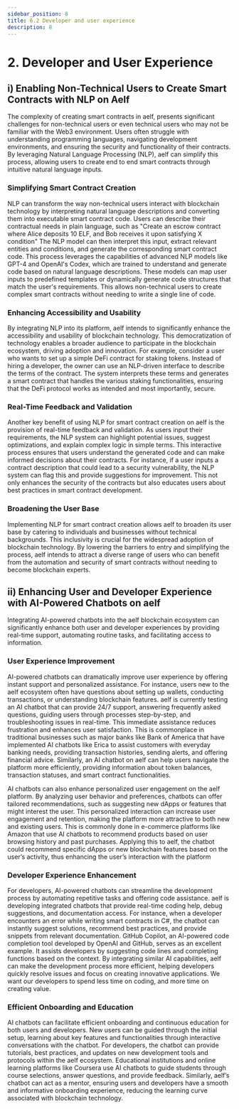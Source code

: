 ```yaml
---
sidebar_position: 8
title: 6.2 Developer and user experience
description: 8
---
```

# 2. Developer and User Experience

## i) Enabling Non-Technical Users to Create Smart Contracts with NLP on Aelf

The complexity of creating smart contracts in aelf, presents significant challenges for non-technical users or even technical users who may not be familiar with the Web3 environment. Users often struggle with understanding programming languages, navigating development environments, and ensuring the security and functionality of their contracts. By leveraging Natural Language Processing (NLP), aelf can simplify this process, allowing users to create end to end smart contracts through intuitive natural language inputs.

### Simplifying Smart Contract Creation

NLP can transform the way non-technical users interact with blockchain technology by interpreting natural language descriptions and converting them into executable smart contract code. Users can describe their contractual needs in plain language, such as "Create an escrow contract where Alice deposits 10 ELF, and Bob receives it upon satisfying X condition" The NLP model can then interpret this input, extract relevant entities and conditions, and generate the corresponding smart contract code. This process leverages the capabilities of advanced NLP models like GPT-4 and OpenAI's Codex, which are trained to understand and generate code based on natural language descriptions. These models can map user inputs to predefined templates or dynamically generate code structures that match the user's requirements. This allows non-technical users to create complex smart contracts without needing to write a single line of code.

### Enhancing Accessibility and Usability

By integrating NLP into its platform, aelf intends to significantly enhance the accessibility and usability of blockchain technology. This democratization of technology enables a broader audience to participate in the blockchain ecosystem, driving adoption and innovation. For example, consider a user who wants to set up a simple DeFi contract for staking tokens. Instead of hiring a developer, the owner can use an NLP-driven interface to describe the terms of the contract. The system interprets these terms and generates a smart contract that handles the various staking functionalities, ensuring that the DeFi protocol works as intended and most importantly, secure.

### Real-Time Feedback and Validation

Another key benefit of using NLP for smart contract creation on aelf is the provision of real-time feedback and validation. As users input their requirements, the NLP system can highlight potential issues, suggest optimizations, and explain complex logic in simple terms. This interactive process ensures that users understand the generated code and can make informed decisions about their contracts. For instance, if a user inputs a contract description that could lead to a security vulnerability, the NLP system can flag this and provide suggestions for improvement. This not only enhances the security of the contracts but also educates users about best practices in smart contract development.

### Broadening the User Base

Implementing NLP for smart contract creation allows aelf to broaden its user base by catering to individuals and businesses without technical backgrounds. This inclusivity is crucial for the widespread adoption of blockchain technology. By lowering the barriers to entry and simplifying the process, aelf intends to attract a diverse range of users who can benefit from the automation and security of smart contracts without needing to become blockchain experts.

## ii) Enhancing User and Developer Experience with AI-Powered Chatbots on aelf

Integrating AI-powered chatbots into the aelf blockchain ecosystem can significantly enhance both user and developer experiences by providing real-time support, automating routine tasks, and facilitating access to information. 

### User Experience Improvement

AI-powered chatbots can dramatically improve user experience by offering instant support and personalized assistance. For instance, users new to the aelf ecosystem often have questions about setting up wallets, conducting transactions, or understanding blockchain features. aelf is currently testing an AI chatbot that can provide 24/7 support, answering frequently asked questions, guiding users through processes step-by-step, and troubleshooting issues in real-time. This immediate assistance reduces frustration and enhances user satisfaction. This is commonplace in traditional businesses such as major banks like Bank of America that have implemented AI chatbots like Erica to assist customers with everyday banking needs, providing transaction histories, sending alerts, and offering financial advice. Similarly, an AI chatbot on aelf can help users navigate the platform more efficiently, providing information about token balances, transaction statuses, and smart contract functionalities. 

AI chatbots can also enhance personalized user engagement on the aelf platform. By analyzing user behavior and preferences, chatbots can offer tailored recommendations, such as suggesting new dApps or features that might interest the user. This personalized interaction can increase user engagement and retention, making the platform more attractive to both new and existing users. This is commonly done in e-commerce platforms like Amazon that use AI chatbots to recommend products based on user browsing history and past purchases. Applying this to aelf, the chatbot could recommend specific dApps or new blockchain features based on the user’s activity, thus enhancing the user’s interaction with the platform

### Developer Experience Enhancement

For developers, AI-powered chatbots can streamline the development process by automating repetitive tasks and offering code assistance. aelf is developing integrated chatbots that provide real-time coding help, debug suggestions, and documentation access. For instance, when a developer encounters an error while writing smart contracts in C#, the chatbot can instantly suggest solutions, recommend best practices, and provide snippets from relevant documentation. GitHub Copilot, an AI-powered code completion tool developed by OpenAI and GitHub, serves as an excellent example. It assists developers by suggesting code lines and completing functions based on the context. By integrating similar AI capabilities, aelf can make the development process more efficient, helping developers quickly resolve issues and focus on creating innovative applications. We want our developers to spend less time on coding, and more time on creating value. 

### Efficient Onboarding and Education

AI chatbots can facilitate efficient onboarding and continuous education for both users and developers. New users can be guided through the initial setup, learning about key features and functionalities through interactive conversations with the chatbot. For developers, the chatbot can provide tutorials, best practices, and updates on new development tools and protocols within the aelf ecosystem. Educational institutions and online learning platforms like Coursera use AI chatbots to guide students through course selections, answer questions, and provide feedback. Similarly, aelf’s chatbot can act as a mentor, ensuring users and developers have a smooth and informative onboarding experience, reducing the learning curve associated with blockchain technology.
